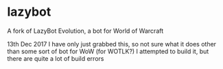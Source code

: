 # lazybot
A fork of LazyBot Evolution, a bot for World of Warcraft

13th Dec 2017
I have only just grabbed this, so not sure what it does other than some sort of bot for WoW (for WOTLK?)
I attempted to build it, but there are quite a lot of build errors
